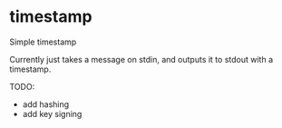 # timestamp
Simple timestamp

Currently just takes a message on stdin, and outputs it to stdout with a timestamp.

TODO:
- add hashing
- add key signing
